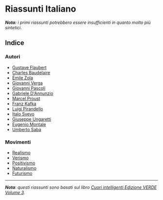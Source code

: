 # Riassunti Italiano

***Nota:** i primi riassunti potrebbero essere insufficienti in quanto molto più sintetici.*

## Indice

### Autori

- [Gustave Flaubert](Gustave-Flaubert.md)
- [Charles Baudelaire](Charles-Baudelaire.md)
- [Émile Zola](Emile-Zola.md)
- [Giovanni Verga](Giovanni-Verga.md)
- [Giovanni Pascoli](Giovanni-Pascoli.md)
- [Gabriele D'Annunzio](Gabriele-D-Annunzio.md)
- [Marcel Proust](Marcel-Proust.md)
- [Franz Kafka](Franz-Kafka.md)
- [Luigi Pirandello](Luigi-Pirandello.md)
- [Italo Svevo](Italo-Svevo.md)
- [Giuseppe Ungaretti](Giuseppe-Ungaretti.md)
- [Eugenio Montale](Eugenio-Montale.md)
- [Umberto Saba](Umberto-Saba.md)

### Movimenti

- [Realismo](Realismo.md)
- [Verismo](Verismo.md)
- [Positivismo](Positivismo.md)
- [Naturalismo](Naturalismo.md)
- [Futurismo](Futurismo.md)

---

***Nota**: questi riassunti sono basati sul libro [Cuori intelligenti Edizione VERDE Volume 3](https://www.amazon.it/s?k=ISBN+978-88-6964-473-3).*

